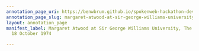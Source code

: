 ```yaml
---
annotation_page_uri: https://benwbrum.github.io/spokenweb-hackathon-development/annotations/margaret-atwood-at-sir-george-williams-university-the-poetry-series-18-october-1974-canvas-1-audience-member-15.json
annotation_page_slug: margaret-atwood-at-sir-george-williams-university-the-poetry-series-18-october-1974-canvas-1-audience-member-15
layout: annotation_page
manifest_label: Margaret Atwood at Sir George Williams University, The Poetry Series,
  18 October 1974

---
```

